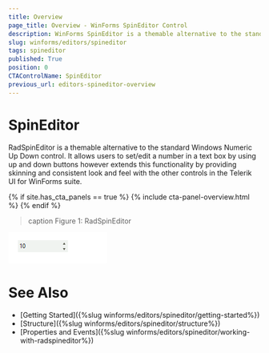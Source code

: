 ```yaml
---
title: Overview
page_title: Overview - WinForms SpinEditor Control
description: WinForms SpinEditor is a themable alternative to the standard Windows Numeric Up Down control.
slug: winforms/editors/spineditor
tags: spineditor
published: True
position: 0
CTAControlName: SpinEditor
previous_url: editors-spineditor-overview
---
```


# SpinEditor

RadSpinEditor is a themable alternative to the standard Windows Numeric Up Down control. It allows users to set/edit a number in a text box by using up and down buttons however extends this functionality by providing skinning and consistent look and feel with the other controls in the Telerik UI for WinForms suite.

{% if site.has_cta_panels == true %}
{% include cta-panel-overview.html %}
{% endif %}

>caption Figure 1: RadSpinEditor

![editors-spineditor-overview 001](images/editors-spineditor-overview001.png)

# See Also

* [Getting Started]({%slug winforms/editors/spineditor/getting-started%})
* [Structure]({%slug winforms/editors/spineditor/structure%})
* [Properties and Events]({%slug winforms/editors/spineditor/working-with-radspineditor%})

